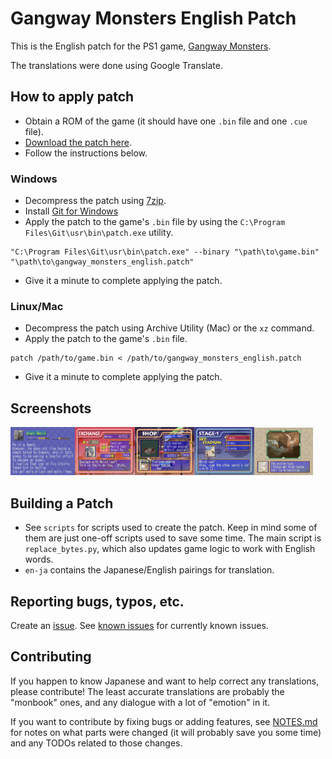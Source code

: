 # Gangway Monsters English Patch

This is the English patch for the PS1 game, [Gangway Monsters](https://www.giantbomb.com/gangway-monsters/3030-23375/).

The translations were done using Google Translate.

## How to apply patch

* Obtain a ROM of the game (it should have one `.bin` file and one `.cue` file).
* [Download the patch here](https://gangway-monsters-english.s3.amazonaws.com/gangway_monsters_english_v0.2.patch.xz).
* Follow the instructions below.

### Windows

* Decompress the patch using [7zip](https://www.7-zip.org/).
* Install [Git for Windows](https://git-scm.com/download/win)
* Apply the patch to the game's `.bin` file by using the `C:\Program Files\Git\usr\bin\patch.exe` utility.

```
"C:\Program Files\Git\usr\bin\patch.exe" --binary "\path\to\game.bin" "\path\to\gangway_monsters_english.patch"
```

* Give it a minute to complete applying the patch.


### Linux/Mac

* Decompress the patch using Archive Utility (Mac) or the `xz` command.
* Apply the patch to the game's `.bin` file.

```
patch /path/to/game.bin < /path/to/gangway_monsters_english.patch
```

* Give it a minute to complete applying the patch.

## Screenshots

<img width="20.5%" src="https://github.com/stephwag/gangway-monsters-english-patch/raw/master/screenshots/1.png"><img width="19%" src="https://github.com/stephwag/gangway-monsters-english-patch/raw/master/screenshots/2.png"><img width="18.8%" src="https://github.com/stephwag/gangway-monsters-english-patch/raw/master/screenshots/3.png"><img width="19%" src="https://github.com/stephwag/gangway-monsters-english-patch/raw/master/screenshots/4.png"><img width="18.7%" src="https://github.com/stephwag/gangway-monsters-english-patch/raw/master/screenshots/5.png">

## Building a Patch

* See `scripts` for scripts used to create the patch. Keep in mind some of them are just one-off scripts used to save some time. The main script is `replace_bytes.py`, which also updates game logic to work with English words.
* `en-ja` contains the Japanese/English pairings for translation.

## Reporting bugs, typos, etc.

Create an [issue](https://github.com/stephwag/gangway-monsters-english-patch/issues). See [known issues](https://github.com/stephwag/gangway-monsters-english-patch/issues/1) for currently known issues.

## Contributing

If you happen to know Japanese and want to help correct any translations, please contribute! The least accurate translations are probably the "monbook" ones, and any dialogue with a lot of "emotion" in it.

If you want to contribute by fixing bugs or adding features, see [NOTES.md](https://github.com/stephwag/gangway-monsters-english-patch/blob/master/NOTES.md) for notes on what parts were changed (it will probably save you some time) and any TODOs related to those changes.
